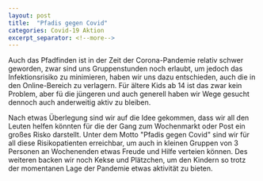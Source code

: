 ```yaml
---
layout: post
title:  "Pfadis gegen Covid"
categories: Covid-19 Aktion
excerpt_separator: <!--more-->
---
```

Auch das Pfadfinden ist in der Zeit der Corona-Pandemie relativ schwer geworden, zwar sind uns Gruppenstunden noch erlaubt, um jedoch das Infektionsrisiko zu minimieren, haben wir uns dazu entschieden, auch die in den Online-Bereich zu verlagern. F&uuml;r &auml;ltere Kids ab 14 ist das zwar kein Problem, aber f&uuml; die j&uuml;ngeren und auch generell haben wir Wege gesucht dennoch auch anderweitig aktiv zu bleiben.

<!--more-->
Nach etwas &Uuml;berlegung sind wir auf die Idee gekommen, dass wir all den Leuten helfen k&ouml;nnten f&uuml;r die der Gang zum Wochenmarkt oder Post ein großes Risko darstellt. Unter dem Motto "Pfadis gegen Covid" sind wir f&uuml;r all diese Risikopatienten erreichbar, um auch in kleinen Gruppen von 3 Personen an Wochenenden etwas Freude und Hilfe verteien k&ouml;nnen. Des weiteren backen wir noch Kekse und Pl&auml;tzchen, um den Kindern so trotz der momentanen Lage der Pandemie etwas aktivität zu bieten.